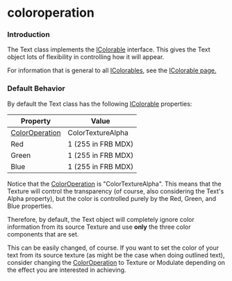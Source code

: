 # coloroperation

### Introduction

The Text class implements the [IColorable](../../../../../frb/docs/index.php) interface. This gives the Text object lots of flexibility in controlling how it will appear.

For information that is general to all [IColorables](../../../../../frb/docs/index.php), see the [IColorable page.](../../../../../frb/docs/index.php)

### Default Behavior

By default the Text class has the following [IColorable](../../../../../frb/docs/index.php) properties:

| Property                                            | Value              |
| --------------------------------------------------- | ------------------ |
| [ColorOperation](../../../../../frb/docs/index.php) | ColorTextureAlpha  |
| Red                                                 | 1 (255 in FRB MDX) |
| Green                                               | 1 (255 in FRB MDX) |
| Blue                                                | 1 (255 in FRB MDX) |

Notice that the [ColorOperation](../../../../../frb/docs/index.php) is "ColorTextureAlpha". This means that the Texture will control the transparency (of course, also considering the Text's Alpha property), but the color is controlled purely by the Red, Green, and Blue properties.

Therefore, by default, the Text object will completely ignore color information from its source Texture and use **only** the three color components that are set.

This can be easily changed, of course. If you want to set the color of your text from its source texture (as might be the case when doing outlined text), consider changing the [ColorOperation](../../../../../frb/docs/index.php) to Texture or Modulate depending on the effect you are interested in achieving.
